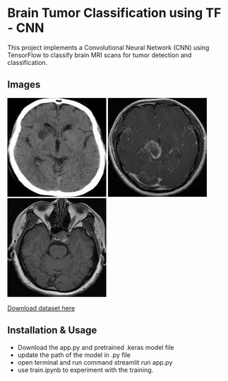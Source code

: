 # Brain Tumor Classification using TF - CNN

This project implements a Convolutional Neural Network (CNN) using TensorFlow to classify brain MRI scans for tumor detection and classification. 

## Images

![Brain MRI - normal](images/Te-no_0057.jpg)
![Brain MRI - glioma](images/Te-gl_0026.jpg)
![Brain MRI - pitutary](images/Te-pi_0159.jpg)

[Download dataset here](https://www.kaggle.com/datasets/masoudnickparvar/brain-tumor-mri-dataset)


## Installation & Usage
- Download the app.py and pretrained .keras model file
- update the path of the model in .py file
- open terminal and run command streamlit run app.py
- use train.ipynb to experiment with the training. 
